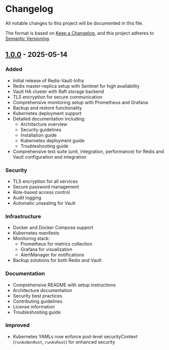 # Changelog

All notable changes to this project will be documented in this file.

The format is based on [Keep a Changelog](https://keepachangelog.com/en/1.0.0/),
and this project adheres to [Semantic Versioning](https://semver.org/spec/v2.0.0.html).

## [1.0.0] - 2025-05-14

### Added
- Initial release of Redis-Vault-Infra
- Redis master-replica setup with Sentinel for high availability
- Vault HA cluster with Raft storage backend
- TLS encryption for secure communication
- Comprehensive monitoring setup with Prometheus and Grafana
- Backup and restore functionality
- Kubernetes deployment support
- Detailed documentation including:
  - Architecture overview
  - Security guidelines
  - Installation guide
  - Kubernetes deployment guide
  - Troubleshooting guide
- Comprehensive test suite (unit, integration, performance) for Redis and Vault configuration and integration

### Security
- TLS encryption for all services
- Secure password management
- Role-based access control
- Audit logging
- Automatic unsealing for Vault

### Infrastructure
- Docker and Docker Compose support
- Kubernetes manifests
- Monitoring stack:
  - Prometheus for metrics collection
  - Grafana for visualization
  - AlertManager for notifications
- Backup solutions for both Redis and Vault

### Documentation
- Comprehensive README with setup instructions
- Architecture documentation
- Security best practices
- Contributing guidelines
- License information
- Troubleshooting guide

### Improved
- Kubernetes YAMLs now enforce pod-level securityContext (`runAsNonRoot`, `runAsRoot`) for enhanced security

[1.0.0]: https://github.com/alipnhin/Redis-Vault-Infra/releases/tag/v1.0.0 